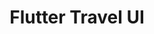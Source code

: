 ---
order: 1
title: "Flutter Travel UI"
description: "Recreation in Flutter of a design I saw on Dribbble"
image: "./banner-flutter-travel-ui.png"
skills:
    - Flutter
    - Dart
    - Dribbble
darkCover: true
external: "https://github.com/robsel118/flutter_travel_app_challenge"
internal: ""
---